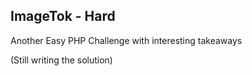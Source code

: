 ## ImageTok - Hard

Another Easy PHP Challenge with interesting takeaways

(Still writing the solution)
